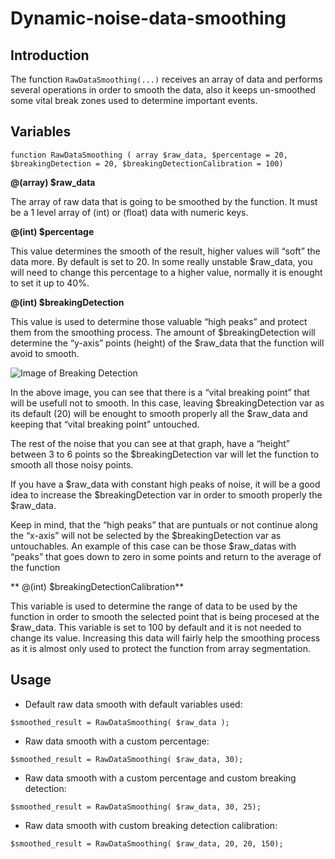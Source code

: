 # Dynamic-noise-data-smoothing

## Introduction

The function ``RawDataSmoothing(...)`` receives an array of data and performs several operations in order to smooth the data, also it keeps un-smoothed some vital break zones used to determine important events.

## Variables

``function RawDataSmoothing ( array $raw_data, $percentage = 20, $breakingDetection = 20, $breakingDetectionCalibration = 100)``

**@(array) $raw_data**

The array of raw data that is going to be smoothed by the function. It must be a 1 level array of (int) or (float) data with numeric keys.

**@(int) $percentage**

This value determines the smooth of the result, higher values will “soft” the data more. By default is set to 20. In some really unstable $raw_data, you will need to change this percentage to a higher value, normally it is enought to set it up to 40%.

**@(int) $breakingDetection**

This value is used to determine those valuable “high peaks” and protect them from the smoothing process. The amount of $breakingDetection will determine the “y-axis” points (height) of the $raw_data that the function will avoid to smooth.

![Image of Breaking Detection](http://i.imgur.com/Tpcp6Y6.jpg)

In the above image, you can see that there is a “vital breaking point” that will be usefull not to smooth. In this case, leaving $breakingDetection var as its default (20) will be enought to smooth properly all the $raw_data and keeping that “vital breaking point” untouched. 

The rest of the noise that you can see at that graph, have a “height” between 3 to 6 points so the $breakingDetection var will let the function to smooth all those noisy points. 

If you have a $raw_data with constant high peaks of noise, it will be a good idea to increase the $breakingDetection var in order to smooth properly the $raw_data. 

Keep in mind, that the “high peaks” that are puntuals or not continue along the “x-axis” will not be selected by the $breakingDetection var as untouchables. An example of this case can be those $raw_datas with “peaks” that goes down to zero in some points and return to the average of the function

** @(int) $breakingDetectionCalibration**

This variable is used to determine the range of data to be used by the function in order to smooth the selected point that is being procesed at the $raw_data. This variable is set to 100 by default and it is not needed to change its value. Increasing this data will fairly help the smoothing process as it is almost only used to protect the function from array segmentation.

## Usage

+ Default raw data smooth with default variables used:

``$smoothed_result = RawDataSmoothing( $raw_data );``

+ Raw data smooth with a custom percentage:

``$smoothed_result = RawDataSmoothing( $raw_data, 30);``

+ Raw data smooth with a custom percentage and custom breaking detection:

``$smoothed_result = RawDataSmoothing( $raw_data, 30, 25);``

+ Raw data smooth with custom breaking detection calibration:

``$smoothed_result = RawDataSmoothing( $raw_data, 20, 20, 150);``


